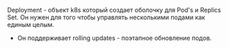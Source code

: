 
Deployment - объект k8s который создает оболочку для Pod's и Replics Set. Он нужен для того чтобы управлять несколькими подами как единым целым. 
- Он поддерживает rolling updates - поэтапное обновление подов.


 